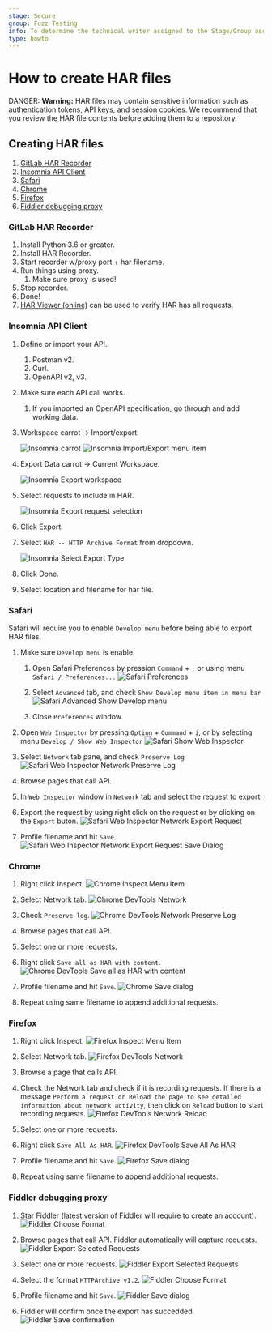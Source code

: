 ```yaml
---
stage: Secure
group: Fuzz Testing
info: To determine the technical writer assigned to the Stage/Group associated with this page, see https://about.gitlab.com/handbook/engineering/ux/technical-writing/#designated-technical-writers
type: howto
---
```


# How to create HAR files

DANGER: **Warning:**
HAR files may contain sensitive information such as authentication tokens, API keys, and session cookies. We recommend that you review the HAR file contents before adding them to a repository.

## Creating HAR files

1. [GitLab HAR Recorder](#gitLab-har-recorder)
1. [Insomnia API Client](#insomnia-api-client)
1. [Safari](#safari)
1. [Chrome](#chrome)
1. [Firefox](#firefox)
1. [Fiddler debugging proxy](#fiddler-debugging-proxy)

### GitLab HAR Recorder

1. Install Python 3.6 or greater.
1. Install HAR Recorder.
1. Start recorder w/proxy port + har filename.
1. Run things using proxy.
   1. Make sure proxy is used!
1. Stop recorder.
1. Done!
1. [HAR Viewer (online)](http://www.softwareishard.com/har/viewer/) can be used to verify HAR has all requests.

### Insomnia API Client

1. Define or import your API.
   1. Postman v2.
   1. Curl.
   1. OpenAPI v2, v3.
1. Make sure each API call works.
   1. If you imported an OpenAPI specification, go through and add working data.
1. Workspace carrot -> Import/export.

   ![Insomnia carrot](img/insomnia_carrot_highlighted.png)
   ![Insomnia Import/Export menu item](img/insomnia_workspace_menu_export_highlighted.png)

1. Export Data carrot -> Current Workspace.

   ![Insomnia Export workspace](img/insomnia_data_current_workspace_highlighted.png)

1. Select requests to include in HAR.

   ![Insomnia Export request selection](img/insomnia_select_requests_export_highlighted.png)

1. Click Export.
1. Select `HAR -- HTTP Archive Format` from dropdown.

   ![Insomnia Select Export Type](img/insomnia_select_export_type.png)

1. Click Done.
1. Select location and filename for har file.

### Safari

Safari will require you to enable `Develop menu` before being able to export HAR files.

1. Make sure `Develop menu` is enable.
   1. Open Safari Preferences by pression `Command` + `,` or using menu `Safari / Preferences...`
   ![Safari Preferences](img/safari_preferences_menu.png)

   1. Select `Advanced` tab, and check `Show Develop menu item in menu bar`
   ![Safari Advanced Show Develop menu](img/safari_preferences_advanced.png)

   1. Close `Preferences` window
1. Open `Web Inspector` by pressing `Option` + `Command` + `i`, or by selecting menu `Develop / Show Web Inspector`
![Safari Show Web Inspector](img/safari_develop_web_inspector_open.png)

1. Select `Network` tab pane, and check `Preserve Log`
![Safari Web Inspector Network Preserve Log](img/safari_web_inspector_network_preserve_log.png)

1. Browse pages that call API.  
1. In `Web Inspector` window in `Network` tab and select the request to export.
1. Export the request by using right click on the request or by clicking on the `Export` buton.
![Safari Web Inspector Network Export Request](img/safari_web_inspector_network_request_export.png)

1. Profile filename and hit `Save`.
![Safari Web Inspector Network Export Request Save Dialog](img/safari_web_inspector_network_request_export_save.png)

### Chrome

1. Right click Inspect.
![Chrome Inspect Menu Item](img/chrome_inspector_menu_highlighted.png)

1. Select Network tab.
![Chrome DevTools Network](img/chrome_network_tab_highlighted.png)

1. Check `Preserve log`.
![Chrome DevTools Network Preserve Log](img/chrome_network_tab_preserve_log_highlighted.png)

1. Browse pages that call API.
1. Select one or more requests.
1. Right click `Save all as HAR with content`.
![Chrome DevTools Save all as HAR with content](img/chrome_save_requests_har.png)

1. Profile filename and hit `Save`.
![Chrome Save dialog](img/chrome_save_requests_har_dialog.png)

1. Repeat using same filename to append additional requests.

### Firefox

1. Right click Inspect.
![Firefox Inspect Menu Item](img/firefox_inspector_menu_highlighed.png)

1. Select Network tab.
![Firefox DevTools Network](img/firefox_network_tab_highlighted.png)

1. Browse a page that calls API.
1. Check the Network tab and check if it is recording requests. If there is a message `Perform a request or Reload the page to see detailed information about network activity`, then click on `Reload` button to start recording requests.
![Firefox DevTools Network Reload](img/firefox_network_tab_reload_highlighted.png)

1. Select one or more requests.
1. Right click `Save All As HAR`.
![Firefox DevTools Save All As HAR](img/firefox_save_requests_har.png)

1. Profile filename and hit `Save`.
![Firefox Save dialog](img/firefox_save_requests_har_dialog.png)

1. Repeat using same filename to append additional requests.

### Fiddler debugging proxy

1. Star Fiddler (latest version of Fiddler will require to create an account).
![Fiddler Choose Format](img/fiddler_login.png)

1. Browse pages that call API. Fiddler automatically will capture requests.
![Fiddler Export Selected Requests](img/fiddler_browse_web_with_api.png)

1. Select one or more requests.
![Fiddler Export Selected Requests](img/fiddler_context_menu_export.png)

1. Select the format `HTTPArchive v1.2`.
![Fiddler Choose Format](img/fiddler_export_choose_format.png)

1. Profile filename and hit `Save`.
![Fiddler Save dialog](img/fiddler_export_save.png)

1. Fiddler will confirm once the export has succedded.
![Fiddler Save confirmation](img/fiddler_export_succeeded.png)
